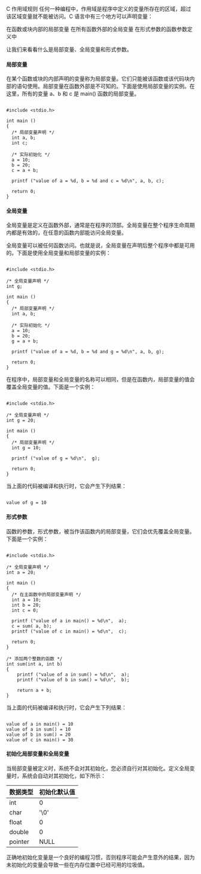  C 作用域规则
  任何一种编程中，作用域是程序中定义的变量所存在的区域，超过该区域变量就不能被访问。C 语言中有三个地方可以声明变量：

 
在函数或块内部的局部变量
 在所有函数外部的全局变量
 在形式参数的函数参数定义中
 
让我们来看看什么是局部变量、全局变量和形式参数。

 

 
#### 局部变量

 在某个函数或块的内部声明的变量称为局部变量。它们只能被该函数或该代码块内部的语句使用。局部变量在函数外部是不可知的。下面是使用局部变量的实例。在这里，所有的变量 a、b 和 c 是 main() 函数的局部变量。

 
```

#include <stdio.h>
 
int main ()
{
  /* 局部变量声明 */
  int a, b;
  int c;
 
  /* 实际初始化 */
  a = 10;
  b = 20;
  c = a + b;
 
  printf ("value of a = %d, b = %d and c = %d\n", a, b, c);
 
  return 0;
}

```
 
#### 全局变量

 全局变量是定义在函数外部，通常是在程序的顶部。全局变量在整个程序生命周期内都是有效的，在任意的函数内部能访问全局变量。

 全局变量可以被任何函数访问。也就是说，全局变量在声明后整个程序中都是可用的。下面是使用全局变量和局部变量的实例：

 
```

#include <stdio.h>
 
/* 全局变量声明 */
int g;
 
int main ()
{
  /* 局部变量声明 */
  int a, b;
 
  /* 实际初始化 */
  a = 10;
  b = 20;
  g = a + b;
 
  printf ("value of a = %d, b = %d and g = %d\n", a, b, g);
 
  return 0;
}

```
 在程序中，局部变量和全局变量的名称可以相同，但是在函数内，局部变量的值会覆盖全局变量的值。下面是一个实例：

 
```

#include <stdio.h>
 
/* 全局变量声明 */
int g = 20;
 
int main ()
{
  /* 局部变量声明 */
  int g = 10;
 
  printf ("value of g = %d\n",  g);
 
  return 0;
}

```
 当上面的代码被编译和执行时，它会产生下列结果：

 
```

value of g = 10

```
 
#### 形式参数

 函数的参数，形式参数，被当作该函数内的局部变量，它们会优先覆盖全局变量。下面是一个实例：

 
```

#include <stdio.h>
 
/* 全局变量声明 */
int a = 20;
 
int main ()
{
  /* 在主函数中的局部变量声明 */
  int a = 10;
  int b = 20;
  int c = 0;

  printf ("value of a in main() = %d\n",  a);
  c = sum( a, b);
  printf ("value of c in main() = %d\n",  c);

  return 0;
}

/* 添加两个整数的函数 */
int sum(int a, int b)
{
    printf ("value of a in sum() = %d\n",  a);
    printf ("value of b in sum() = %d\n",  b);

    return a + b;
}

```
 当上面的代码被编译和执行时，它会产生下列结果：

 
```

value of a in main() = 10
value of a in sum() = 10
value of b in sum() = 20
value of c in main() = 30

```
 
#### 初始化局部变量和全局变量

 当局部变量被定义时，系统不会对其初始化，您必须自行对其初始化。定义全局变量时，系统会自动对其初始化，如下所示：

 

|数据类型|初始化默认值|
|:--|:--|
| int | 0 |
| char | '\0' |
| float | 0 |
| double | 0 |
| pointer | NULL |

正确地初始化变量是一个良好的编程习惯，否则程序可能会产生意外的结果，因为未初始化的变量会导致一些在内存位置中已经可用的垃圾值。

 

